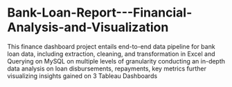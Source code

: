 # Bank-Loan-Report---Financial-Analysis-and-Visualization
This finance dashboard project entails end-to-end data pipeline for bank loan data, including extraction, cleaning, and transformation in Excel and Querying on MySQL on multiple levels of granularity conducting an in-depth data analysis on loan disbursements, repayments, key metrics further visualizing insights gained on 3 Tableau Dashboards
